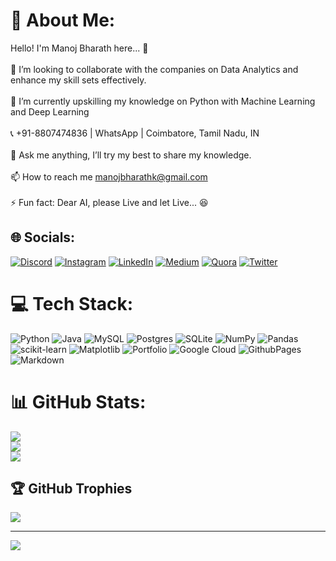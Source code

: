 # 💫 About Me:
Hello! I'm Manoj Bharath here... :slightly_smiling_face: <br><br>    👯 I’m looking to collaborate with the companies on Data Analytics and enhance my skill sets effectively.<br><br>    🌱 I’m currently upskilling my knowledge on Python with Machine Learning and Deep Learning<br><br>    📞 +91-8807474836 | WhatsApp | Coimbatore, Tamil Nadu, IN<br><br>    💬 Ask me anything, I’ll try my best to share my knowledge.<br><br>    📫 How to reach me manojbharathk@gmail.com<br><br>    ⚡ Fun fact: Dear AI, please Live and let Live... 😆<br>


## 🌐 Socials:
[![Discord](https://img.shields.io/badge/Discord-%237289DA.svg?logo=discord&logoColor=white)](https://discord.gg/https://discord.gg/RV7Jhnk3) [![Instagram](https://img.shields.io/badge/Instagram-%23E4405F.svg?logo=Instagram&logoColor=white)](https://instagram.com/manojbharath_j30) [![LinkedIn](https://img.shields.io/badge/LinkedIn-%230077B5.svg?logo=linkedin&logoColor=white)](https://linkedin.com/in/manojbharathj30) [![Medium](https://img.shields.io/badge/Medium-12100E?logo=medium&logoColor=white)](https://medium.com/@@manojbharathk) [![Quora](https://img.shields.io/badge/Quora-%23B92B27.svg?logo=Quora&logoColor=white)](https://quora.com/profile/Manoj-Bharath-J) [![Twitter](https://img.shields.io/badge/Twitter-%231DA1F2.svg?logo=Twitter&logoColor=white)](https://twitter.com/ManojbharathJ) 

# 💻 Tech Stack:
![Python](https://img.shields.io/badge/python-3670A0?style=for-the-badge&logo=python&logoColor=ffdd54) ![Java](https://img.shields.io/badge/java-%23ED8B00.svg?style=for-the-badge&logo=openjdk&logoColor=white) ![MySQL](https://img.shields.io/badge/mysql-%2300000f.svg?style=for-the-badge&logo=mysql&logoColor=white) ![Postgres](https://img.shields.io/badge/postgres-%23316192.svg?style=for-the-badge&logo=postgresql&logoColor=white) ![SQLite](https://img.shields.io/badge/sqlite-%2307405e.svg?style=for-the-badge&logo=sqlite&logoColor=white) ![NumPy](https://img.shields.io/badge/numpy-%23013243.svg?style=for-the-badge&logo=numpy&logoColor=white) ![Pandas](https://img.shields.io/badge/pandas-%23150458.svg?style=for-the-badge&logo=pandas&logoColor=white) ![scikit-learn](https://img.shields.io/badge/scikit--learn-%23F7931E.svg?style=for-the-badge&logo=scikit-learn&logoColor=white) ![Matplotlib](https://img.shields.io/badge/Matplotlib-%23ffffff.svg?style=for-the-badge&logo=Matplotlib&logoColor=black) ![Portfolio](https://img.shields.io/badge/Portfolio-%23000000.svg?style=for-the-badge&logo=firefox&logoColor=#FF7139) ![Google Cloud](https://img.shields.io/badge/GoogleCloud-%234285F4.svg?style=for-the-badge&logo=google-cloud&logoColor=white) ![GithubPages](https://img.shields.io/badge/github%20pages-121013?style=for-the-badge&logo=github&logoColor=white) ![Markdown](https://img.shields.io/badge/markdown-%23000000.svg?style=for-the-badge&logo=markdown&logoColor=white)
# 📊 GitHub Stats:
![](https://github-readme-stats.vercel.app/api?username=manojbharath89&theme=dark&hide_border=true&include_all_commits=false&count_private=false)<br/>
![](https://github-readme-streak-stats.herokuapp.com/?user=manojbharath89&theme=dark&hide_border=true)<br/>
![](https://github-readme-stats.vercel.app/api/top-langs/?username=manojbharath89&theme=dark&hide_border=true&include_all_commits=false&count_private=false&layout=compact)

## 🏆 GitHub Trophies
![](https://github-profile-trophy.vercel.app/?username=manojbharath89&theme=radical&no-frame=false&no-bg=true&margin-w=4)

---
[![](https://visitcount.itsvg.in/api?id=manojbharath89&icon=0&color=0)](https://visitcount.itsvg.in)

<!-- Proudly created with GPRM ( https://gprm.itsvg.in ) -->
